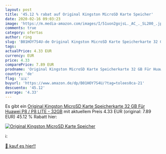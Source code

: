 ```yaml
---
layout: post
title: '45.12 % rabat auf Original Kingston MicroSD Karte Speicher'
date: 2020-02-16 09:03:23
image: 'https://m.media-amazon.com/images/I/51uon2gojsL._AC_._SL200_.jpg'
comments: true
category: ofertas
author: ring
slug: 'B01HOY7S4U-de Original Kingston MicroSD Karte Speicherkarte 32 GB Für...'
tags: 
actualPrice: 4.33 EUR
currency: EUR
price: 4.33
comparePrice: 7.89 EUR
prodname: 'Original Kingston MicroSD Karte Speicherkarte 32 GB Für Huawei P8 / P8 LITE - 32GB'
country: 'de'
flag: '🇩🇪'
buyurl: 'https://www.amazon.de/dp/B01HOY7S4U/?tag=tolees0ca-21'
descuento: '45.12'
average: '4.33'
---
```


Es gibt ein [Original Kingston MicroSD Karte Speicherkarte 32 GB Für Huawei P8 / P8 LITE - 32GB](https://www.amazon.de/dp/B01HOY7S4U/?tag=tolees0ca-21) mit aktuellem Preis 4.33 EUR (original: 7.89 EUR) 45.12 % Rabatt hier:

[![Original Kingston MicroSD Karte Speicher](https://m.media-amazon.com/images/I/51uon2gojsL._AC_._SL200_.jpg)](https://www.amazon.de/dp/B01HOY7S4U/?tag=tolees0ca-21)

ℹ️:


[🛒 kauf es hier!!](https://www.amazon.de/dp/B01HOY7S4U/?tag=tolees0ca-21)
